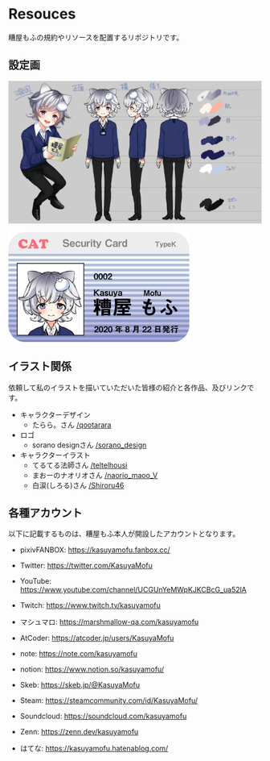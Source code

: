 # Resouces

糟屋もふの規約やリソースを配置するリポジトリです。

## 設定画

[<img src="./teltelhousi/20210427_3view.png" width="720">](./teltelhousi/20210427_3view.png)

[<img src="./KasuyaMofu/20210617_IDCard.png" width="360">](./KasuyaMofu/20210617_IDCard.png)

## イラスト関係

依頼して私のイラストを描いていただいた皆様の紹介と各作品、及びリンクです。

- キャラクターデザイン
  - たらら。さん [/qootarara](./qootarara)
- ロゴ
  - sorano designさん [/sorano_design](./sorano_design)
- キャラクターイラスト
  - てるてる法師さん [/teltelhousi](./teltelhousi)
  - まおーのナオリオさん [/naorio_maoo_V](./naorio_maoo_V)
  - 白涙(しろる)さん [/Shiroru46](./Shiroru46)

## 各種アカウント

以下に記載するものは、糟屋もふ本人が開設したアカウントとなります。

- pixivFANBOX: https://kasuyamofu.fanbox.cc/
- Twitter: https://twitter.com/KasuyaMofu
- YouTube: https://www.youtube.com/channel/UCGUnYeMWpKJKCBcG_ua52lA
- Twitch: https://www.twitch.tv/kasuyamofu
- マシュマロ: https://marshmallow-qa.com/kasuyamofu

- AtCoder: https://atcoder.jp/users/KasuyaMofu
- note: https://note.com/kasuyamofu
- notion: https://www.notion.so/kasuyamofu/
- Skeb: https://skeb.jp/@KasuyaMofu
- Steam: https://steamcommunity.com/id/KasuyaMofu/
- Soundcloud: https://soundcloud.com/kasuyamofu
- Zenn: https://zenn.dev/kasuyamofu
- はてな: https://kasuyamofu.hatenablog.com/
